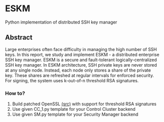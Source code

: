 # ESKM
Python implementation of distributed SSH key manager

## Abstract
Large enterprises often face difficulty in managing the high number of SSH keys. In this
report, we study and implement ESKM - a distributed enterprise SSH key manager.
ESKM is a secure and fault-tolerant logically-centralized SSH key manager. In ESKM
architecture, SSH private keys are never stored at any single node. Instead, each node
only stores a share of the private key. These shares are refreshed at regular intervals for
enforced security. For signing, the system uses k-out-of-n threshold RSA signatures.

### How to?
1. Build patched OpenSSL [(src)](https://github.com/rachitrawat/openssl_1.0.2n) with support for threshold RSA signatures 
2. Use given CC_1.py template for your Control Cluster backend
3. Use given SM.py template for your Security Manager backend
